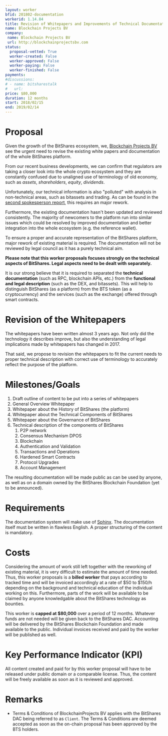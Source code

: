 ```yaml
---
layout: worker
bfid: 201802-documentation
workerid: 1.14.84
title: Revision of Whitepapers and Improvements of Technical Documentation
name: Blockchain Projects BV
company:
 name: Blockchain Projects BV
 url: http://blockchainprojectsbv.com
status:
  proposal-vetted: True
  worker-created: False
  worker-approved: False
  worker-paying: False
  worker-finished: False
payments:
#discussions:
# - name: bitsharestalk
#   url: 
price: $80,000
duration: 12 months
start: 2018/02/15
end: 2019/02/14
---
```


# Proposal

Given the growth of the BitShares ecosystem, we, [Blockchain Projects
BV](http://blockchainprojectsbv.com) see the urgent need to revise the
existing white papers and documentation of the whole BitShares platform.

From our recent business developments, we can confirm that regulators
are taking a closer look into the whole crypto ecosystem and they are
constantly confused due to unaligned use of terminology of old
economy, such as *assets*, *shareholders*, *equity*, *dividends*.

Unfortunately, our technical information is also "polluted" with
analysis in non-technical areas, such as bitassets and trading. As can
be found in the [second spokesperson
report](https://steemit.com/bitshares/@bitshares.fdn/second-report-spokesperson-bitshares-blockchain-foundation-on-bittrex-inc-and-other-regulatory-issues),
this requires an major rework.

Furthermore, the existing documentation hasn't been updated and reviewed
consistently. The majority of newcomers to the platform run into similar
issues which could be resolved by improved documentation and better
integration into the whole ecosystem (e.g. the reference wallet).

To ensure a proper and accurate representation of the BitShares
platform, major rework of existing material is required. The
documentation will not be reviewed by legal council as it has a purely
technical aim.

**Please note that this worker proposals focuses strongly on the technical
aspects of BitShares. Legal aspects need to be dealt with separately.**

It is our strong believe that it is required to separated the
**technical documentation** (such as RPC, blockchain APIs, etc.) from
the **functional and legal description** (such as the DEX, and
bitassets). This will help to distinguish BitShares (as a platform) from
the BTS token (as a cryptocurrency) and the services (such as the
exchange) offered through smart contracts.

# Revision of the Whitepapers

The whitepapers have been written almost 3 years ago. Not only did the
technology it describes improve, but also the understanding of legal
implications made by whitepapers has changed in 2017.

That said, we propose to revision the whitepapers to fit the current
needs to proper technical description with correct use of terminology to
accurately reflect the purpose of the platform.

# Milestones/Goals

1. Draft outline of content to be put into a series of whitepapers
2. General Overview Whitepaper
3. Whitepaper about the History of BitShares (the platform)
4. Whitepaper about the Technical Components of BitShares
5. Whitepaper about the Governance of BitShares
8. Technical description of the components of BitShares
   1. P2P network
   2. Consensus Mechanism DPOS
   3. Blockchain
   4. Authentication and Validation
   5. Transactions and Operations
   6. Hardened Smart Contracts
   7. Protocol Upgrades
   8. Account Management

The resulting documentation will be made public as can be used by
anyone, as well as on a domain owned by the BitShares Blockchain
Foundation (yet to be announced).

# Requirements

The documentation system will make use of
[Sphinx](http://sphinx-doc.org). The documentation itself must be
written in flawless English. A proper structuring of the content is
mandatory.

# Costs

Considering the amount of work still left together with the reworking of
existing material, it is very difficult to estimate the amount of time
needed. Thus, this worker proposals is a **billed worker** that pays
according to tracked time and will be invoiced accordingly at a rate of
$50 to $150/h depending on the background and technical education of the
individual working on this. Furthermore, parts of the work will be
available to be claimed by anyone knowledgable about the BitShares
technology as bounties.

This worker is **capped at $80,000** over a period of 12 months.
Whatever funds are not needed will be given back to the BitShares DAC.
Accounting will be delivered by the BitShares Blockchain Foundation and
made available to the public. Individual invoices received and paid by
the worker will be published as well.

# Key Performance Indicator (KPI)

All content created and paid for by this worker proposal will have to be
released under public domain or a comparable license. Thus, the content
will be freely available as soon as it is reviewed and approved.

# Remarks

* Terms & Conditions of BlockchainProjects BV applies with the BitShares
  DAC being referred to as `Client`. The Terms & Conditions are deemed
  accepted as soon as the on-chain proposal has been approved by the BTS
  holders.
